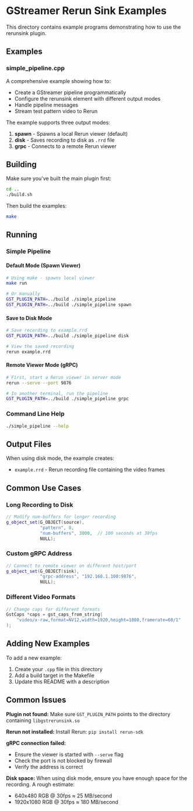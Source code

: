 # GStreamer Rerun Sink Examples

This directory contains example programs demonstrating how to use the rerunsink plugin.

## Examples

### simple_pipeline.cpp
A comprehensive example showing how to:
- Create a GStreamer pipeline programmatically
- Configure the rerunsink element with different output modes
- Handle pipeline messages
- Stream test pattern video to Rerun

The example supports three output modes:
1. **spawn** - Spawns a local Rerun viewer (default)
2. **disk** - Saves recording to disk as `.rrd` file
3. **grpc** - Connects to a remote Rerun viewer

## Building

Make sure you've built the main plugin first:
```bash
cd ..
./build.sh
```

Then build the examples:
```bash
make
```

## Running

### Simple Pipeline

#### Default Mode (Spawn Viewer)
```bash
# Using make - spawns local viewer
make run

# Or manually
GST_PLUGIN_PATH=../build ./simple_pipeline
GST_PLUGIN_PATH=../build ./simple_pipeline spawn
```

#### Save to Disk Mode
```bash
# Save recording to example.rrd
GST_PLUGIN_PATH=../build ./simple_pipeline disk

# View the saved recording
rerun example.rrd
```

#### Remote Viewer Mode (gRPC)
```bash
# First, start a Rerun viewer in server mode
rerun --serve --port 9876

# In another terminal, run the pipeline
GST_PLUGIN_PATH=../build ./simple_pipeline grpc
```

### Command Line Help
```bash
./simple_pipeline --help
```

## Output Files

When using disk mode, the example creates:
- `example.rrd` - Rerun recording file containing the video frames

## Common Use Cases

### Long Recording to Disk
```c++
// Modify num-buffers for longer recording
g_object_set(G_OBJECT(source),
             "pattern", 0,
             "num-buffers", 3000,  // 100 seconds at 30fps
             NULL);
```

### Custom gRPC Address
```c++
// Connect to remote viewer on different host/port
g_object_set(G_OBJECT(sink),
             "grpc-address", "192.168.1.100:9876",
             NULL);
```

### Different Video Formats
```c++
// Change caps for different formats
GstCaps *caps = gst_caps_from_string(
    "video/x-raw,format=NV12,width=1920,height=1080,framerate=60/1"
);
```

## Adding New Examples

To add a new example:
1. Create your `.cpp` file in this directory
2. Add a build target in the Makefile
3. Update this README with a description

## Common Issues

**Plugin not found:**
Make sure `GST_PLUGIN_PATH` points to the directory containing `libgstrerunsink.so`

**Rerun not installed:**
Install Rerun: `pip install rerun-sdk`

**gRPC connection failed:**
- Ensure the viewer is started with `--serve` flag
- Check the port is not blocked by firewall
- Verify the address is correct

**Disk space:**
When using disk mode, ensure you have enough space for the recording. A rough estimate:
- 640x480 RGB @ 30fps ≈ 25 MB/second
- 1920x1080 RGB @ 30fps ≈ 180 MB/second 